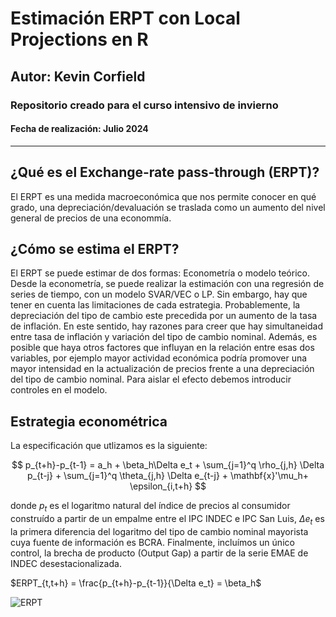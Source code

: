 # Estimación ERPT con Local Projections en R
## Autor: Kevin Corfield
### Repositorio creado para el curso intensivo de invierno 
#### Fecha de realización: Julio 2024

---

<!-- START doctoc generated TOC please keep comment here to allow auto update -->
<!-- DON'T EDIT THIS SECTION, INSTEAD RE-RUN doctoc TO UPDATE -->

## ¿Qué es el Exchange-rate pass-through (ERPT)?

El ERPT es una medida macroeconómica que nos permite conocer en qué grado, una depreciación/devaluación se traslada como un aumento del nivel general de precios de una econommía.    

## ¿Cómo se estima el ERPT?

El ERPT se puede estimar de dos formas: Econometría o modelo teórico. Desde la econometría, se puede realizar la estimación con una regresión de series de tiempo, con un modelo SVAR/VEC o LP.
Sin embargo, hay que tener en cuenta las limitaciones de cada estrategia. Probablemente, la depreciación del tipo de cambio este precedida por un aumento de la tasa de inflación. 
En este sentido, hay razones para creer que hay simultaneidad entre tasa de inflación y variación del tipo de cambio nominal. 
Además, es posible que haya otros factores que influyan en la relación entre esas dos variables, por ejemplo mayor actividad económica podría promover una mayor intensidad en la actualización de precios frente a una depreciación del tipo de cambio
nominal. Para aislar el efecto debemos introducir controles en el modelo.

## Estrategia econométrica 

La especificación que utlizamos es la siguiente:

$$
p_{t+h}-p_{t-1} = a_h + \beta_h\Delta e_t + \sum_{j=1}^q \rho_{j,h} \Delta p_{t-j} + \sum_{j=1}^q \theta_{j,h} \Delta e_{t-j} + \mathbf{x}'\mu_h+ \epsilon_{i,t+h}
$$

donde $p_{t}$ es el logaritmo natural del índice de precios al consumidor construído a partir de un empalme entre el IPC INDEC e IPC San Luis, $\Delta e_t$ es la primera diferencia del
logaritmo del tipo de cambio nominal mayorista cuya fuente de información es BCRA. Finalmente, incluímos un único control, la brecha de producto (Output Gap) a partir de la serie EMAE
de INDEC desestacionalizada.

$ERPT_{t,t+h} = \frac{p_{t+h}-p_{t-1}}{\Delta e_t} = \beta_h$

![ERPT]([https://github.com/tu_usuario/tu_repositorio/blob/main/imagenes/ejemplo.png](https://github.com/qwertykev/ERPT_LP/blob/main/ERPT.svg))

